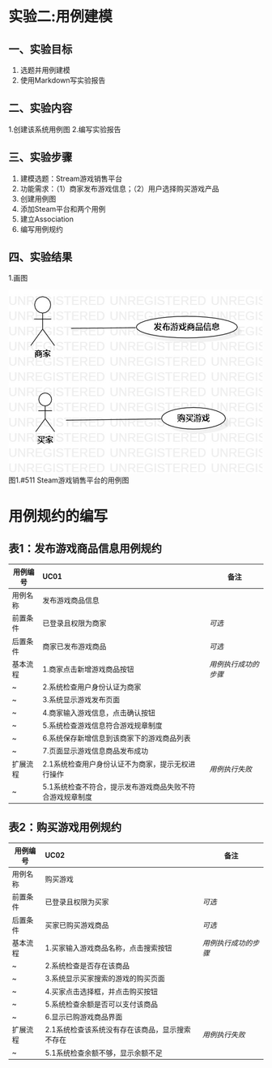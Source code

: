 # 实验二:用例建模

## 一、实验目标

1.  选题并用例建模
2.  使用Markdown写实验报告

## 二、实验内容

1.创建该系统用例图
2.编写实验报告

## 三、实验步骤

1.  建模选题：Stream游戏销售平台
2.  功能需求：（1）商家发布游戏信息；（2）用户选择购买游戏产品
3.  创建用例图
4.  添加Steam平台和两个用例
5.  建立Association
6.  编写用例规约

## 四、实验结果

1.画图

![用例图](./lab2_UsecaseDiagram.jpg)  
图1.#511 Steam游戏销售平台的用例图

# 用例规约的编写

## 表1：发布游戏商品信息用例规约  

用例编号  | UC01 | 备注  
-|:-|-  
用例名称  | 发布游戏商品信息 |   
前置条件  | 已登录且权限为商家 | *可选*   
后置条件  | 商家已发布游戏商品 | *可选*   
基本流程  | 1.商家点击新增游戏商品按钮  |*用例执行成功的步骤*    
~| 2.系统检查用户身份认证为商家  |   
~| 3.系统显示游戏发布页面   |   
~| 4.商家输入游戏信息，点击确认按钮   |   
~| 5.系统检查游戏信息符合游戏规章制度   |  
~| 6.系统保存新增信息到该商家下的游戏商品列表   |  
~| 7.页面显示游戏信息商品发布成功   |    
扩展流程  | 2.1系统检查用户身份认证不为商家，提示无权进行操作   |*用例执行失败*    
~| 5.1系统检查不符合，提示发布游戏商品失败不符合游戏规章制度   |  



## 表2：购买游戏用例规约  

用例编号  | UC02 | 备注  
-|:-|-  
用例名称  | 购买游戏  |   
前置条件  | 已登录且权限为买家    | *可选*   
后置条件  | 买家已购买游戏商品     | *可选*   
基本流程  | 1.买家输入游戏商品名称，点击搜索按钮  |*用例执行成功的步骤*    
~| 2.系统检查是否存在该商品   |  
~| 3.系统显示买家搜索的游戏的购买页面  |   
~| 4.买家点击选择框，并点击购买按钮   |   
~| 5.系统检查余额是否可以支付该商品   |   
~| 6.显示已购游戏商品界面   |    
扩展流程  | 2.1系统检查该系统没有存在该商品，显示搜索不存在   |*用例执行失败*    
~| 5.1系统检查余额不够，显示余额不足   |  
